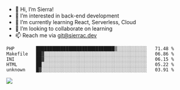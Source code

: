 - 👋 Hi, I’m Sierra!
- 👀 I’m interested in back-end development
- 🌱 I’m currently learning React, Serverless, Cloud
- 💞️ I’m looking to collaborate on learning
- 📫 Reach me via git@sierrac.dev

<!--START_SECTION:waka-->
```text
PHP        █████████████████████████████▒░░░░░░░░░░░   71.48 % 
Makefile   ██▓░░░░░░░░░░░░░░░░░░░░░░░░░░░░░░░░░░░░░░   06.86 % 
INI        ██▓░░░░░░░░░░░░░░░░░░░░░░░░░░░░░░░░░░░░░░   06.15 % 
HTML       ██░░░░░░░░░░░░░░░░░░░░░░░░░░░░░░░░░░░░░░░   05.22 % 
unknown    █▓░░░░░░░░░░░░░░░░░░░░░░░░░░░░░░░░░░░░░░░   03.91 % 
```
<!--END_SECTION:waka-->


![](https://hit.yhype.me/github/profile?user_id=7351311)
